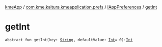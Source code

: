 [kmeApp](../../index.md) / [com.kme.kaltura.kmeapplication.prefs](../index.md) / [IAppPreferences](index.md) / [getInt](./get-int.md)

# getInt

`abstract fun getInt(key: `[`String`](https://kotlinlang.org/api/latest/jvm/stdlib/kotlin/-string/index.html)`, defaultValue: `[`Int`](https://kotlinlang.org/api/latest/jvm/stdlib/kotlin/-int/index.html)` = 0): `[`Int`](https://kotlinlang.org/api/latest/jvm/stdlib/kotlin/-int/index.html)
